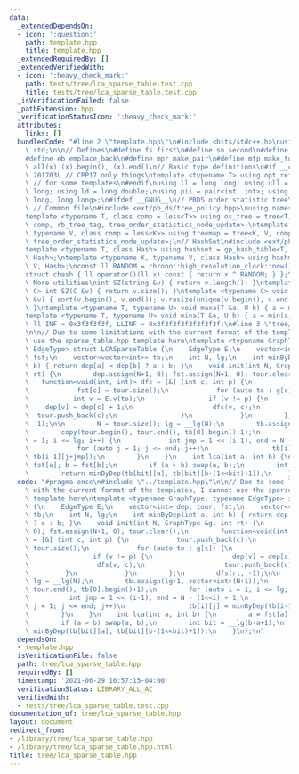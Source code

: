```yaml
---
data:
  _extendedDependsOn:
  - icon: ':question:'
    path: template.hpp
    title: template.hpp
  _extendedRequiredBy: []
  _extendedVerifiedWith:
  - icon: ':heavy_check_mark:'
    path: tests/tree/lca_sparse_table.test.cpp
    title: tests/tree/lca_sparse_table.test.cpp
  _isVerificationFailed: false
  _pathExtension: hpp
  _verificationStatusIcon: ':heavy_check_mark:'
  attributes:
    links: []
  bundledCode: "#line 2 \"template.hpp\"\n#include <bits/stdc++.h>\nusing namespace\
    \ std;\n\n// Defines\n#define fs first\n#define sn second\n#define pb push_back\n\
    #define eb emplace_back\n#define mpr make_pair\n#define mtp make_tuple\n#define\
    \ all(x) (x).begin(), (x).end()\n// Basic type definitions\n#if __cplusplus ==\
    \ 201703L // CPP17 only things\ntemplate <typename T> using opt_ref = optional<reference_wrapper<T>>;\
    \ // for some templates\n#endif\nusing ll = long long; using ull = unsigned long\
    \ long; using ld = long double;\nusing pii = pair<int, int>; using pll = pair<long\
    \ long, long long>;\n#ifdef __GNUG__\n// PBDS order statistic tree\n#include <ext/pb_ds/assoc_container.hpp>\
    \ // Common file\n#include <ext/pb_ds/tree_policy.hpp>\nusing namespace __gnu_pbds;\n\
    template <typename T, class comp = less<T>> using os_tree = tree<T, null_type,\
    \ comp, rb_tree_tag, tree_order_statistics_node_update>;\ntemplate <typename K,\
    \ typename V, class comp = less<K>> using treemap = tree<K, V, comp, rb_tree_tag,\
    \ tree_order_statistics_node_update>;\n// HashSet\n#include <ext/pb_ds/assoc_container.hpp>\n\
    template <typename T, class Hash> using hashset = gp_hash_table<T, null_type,\
    \ Hash>;\ntemplate <typename K, typename V, class Hash> using hashmap = gp_hash_table<K,\
    \ V, Hash>;\nconst ll RANDOM = chrono::high_resolution_clock::now().time_since_epoch().count();\n\
    struct chash { ll operator()(ll x) const { return x ^ RANDOM; } };\n#endif\n//\
    \ More utilities\nint SZ(string &v) { return v.length(); }\ntemplate <typename\
    \ C> int SZ(C &v) { return v.size(); }\ntemplate <typename C> void UNIQUE(vector<C>\
    \ &v) { sort(v.begin(), v.end()); v.resize(unique(v.begin(), v.end()) - v.begin());\
    \ }\ntemplate <typename T, typename U> void maxa(T &a, U b) { a = max(a, b); }\n\
    template <typename T, typename U> void mina(T &a, U b) { a = min(a, b); }\nconst\
    \ ll INF = 0x3f3f3f3f, LLINF = 0x3f3f3f3f3f3f3f3f;\n#line 3 \"tree/lca_sparse_table.hpp\"\
    \n\n// Due to some limitations with the current format of the templates, I cannot\
    \ use the sparse_table.hpp template here\ntemplate <typename GraphType, typename\
    \ EdgeType> struct LCASparseTable {\n    EdgeType E;\n    vector<int> dep, tour,\
    \ fst;\n    vector<vector<int>> tb;\n    int N, lg;\n    int minByDep(int a, int\
    \ b) { return dep[a] < dep[b] ? a : b; }\n    void init(int N, GraphType &g, int\
    \ rt) {\n        dep.assign(N+1, 0); fst.assign(N+1, 0); tour.clear();\n     \
    \   function<void(int, int)> dfs = [&] (int c, int p) {\n            tour.push_back(c);\n\
    \            fst[c] = tour.size();\n            for (auto to : g[c]) {\n     \
    \           int v = E.v(to);\n                if (v != p) {\n                \
    \    dep[v] = dep[c] + 1;\n                    dfs(v, c);\n                  \
    \  tour.push_back(c);\n                }\n            }\n        };\n        dfs(rt,\
    \ -1);\n\n        N = tour.size(); lg = __lg(N);\n        tb.assign(lg+1, vector<int>(N+1));\n\
    \        copy(tour.begin(), tour.end(), tb[0].begin()+1);\n        for (auto i\
    \ = 1; i <= lg; i++) {\n            int jmp = 1 << (i-1), end = N - (1<<i) + 1;\n\
    \            for (auto j = 1; j <= end; j++)\n                tb[i][j] = minByDep(tb[i-1][j],\
    \ tb[i-1][j+jmp]);\n        }\n    }\n    int lca(int a, int b) {\n        a =\
    \ fst[a]; b = fst[b];\n        if (a > b) swap(a, b);\n        int bit = __lg(b-a+1);\n\
    \        return minByDep(tb[bit][a], tb[bit][b-(1<<bit)+1]);\n    }\n};\n"
  code: "#pragma once\n#include \"../template.hpp\"\n\n// Due to some limitations\
    \ with the current format of the templates, I cannot use the sparse_table.hpp\
    \ template here\ntemplate <typename GraphType, typename EdgeType> struct LCASparseTable\
    \ {\n    EdgeType E;\n    vector<int> dep, tour, fst;\n    vector<vector<int>>\
    \ tb;\n    int N, lg;\n    int minByDep(int a, int b) { return dep[a] < dep[b]\
    \ ? a : b; }\n    void init(int N, GraphType &g, int rt) {\n        dep.assign(N+1,\
    \ 0); fst.assign(N+1, 0); tour.clear();\n        function<void(int, int)> dfs\
    \ = [&] (int c, int p) {\n            tour.push_back(c);\n            fst[c] =\
    \ tour.size();\n            for (auto to : g[c]) {\n                int v = E.v(to);\n\
    \                if (v != p) {\n                    dep[v] = dep[c] + 1;\n   \
    \                 dfs(v, c);\n                    tour.push_back(c);\n       \
    \         }\n            }\n        };\n        dfs(rt, -1);\n\n        N = tour.size();\
    \ lg = __lg(N);\n        tb.assign(lg+1, vector<int>(N+1));\n        copy(tour.begin(),\
    \ tour.end(), tb[0].begin()+1);\n        for (auto i = 1; i <= lg; i++) {\n  \
    \          int jmp = 1 << (i-1), end = N - (1<<i) + 1;\n            for (auto\
    \ j = 1; j <= end; j++)\n                tb[i][j] = minByDep(tb[i-1][j], tb[i-1][j+jmp]);\n\
    \        }\n    }\n    int lca(int a, int b) {\n        a = fst[a]; b = fst[b];\n\
    \        if (a > b) swap(a, b);\n        int bit = __lg(b-a+1);\n        return\
    \ minByDep(tb[bit][a], tb[bit][b-(1<<bit)+1]);\n    }\n};\n"
  dependsOn:
  - template.hpp
  isVerificationFile: false
  path: tree/lca_sparse_table.hpp
  requiredBy: []
  timestamp: '2021-06-29 16:57:15-04:00'
  verificationStatus: LIBRARY_ALL_AC
  verifiedWith:
  - tests/tree/lca_sparse_table.test.cpp
documentation_of: tree/lca_sparse_table.hpp
layout: document
redirect_from:
- /library/tree/lca_sparse_table.hpp
- /library/tree/lca_sparse_table.hpp.html
title: tree/lca_sparse_table.hpp
---
```

